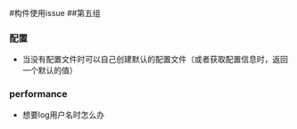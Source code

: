 #构件使用issue
##第五组
### 配置
+ 当没有配置文件时可以自己创建默认的配置文件（或者获取配置信息时，返回一个默认的值）

### performance
+ 想要log用户名时怎么办

